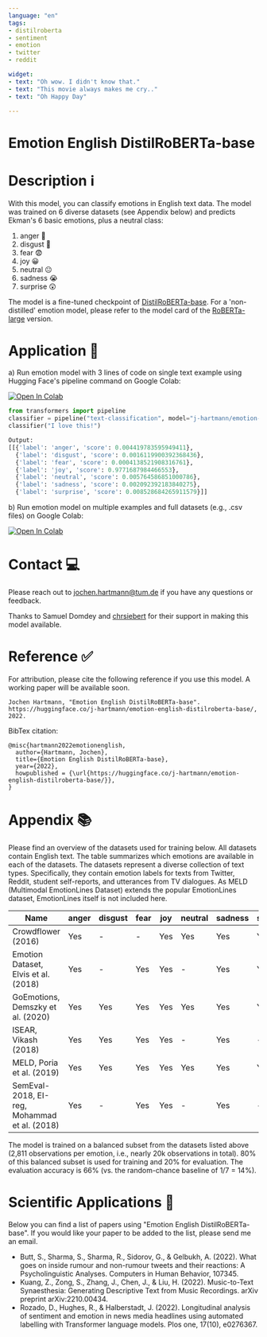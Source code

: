 ```yaml
---
language: "en"
tags:
- distilroberta
- sentiment
- emotion
- twitter
- reddit

widget:
- text: "Oh wow. I didn't know that."
- text: "This movie always makes me cry.."
- text: "Oh Happy Day"

---
```


# Emotion English DistilRoBERTa-base

# Description ℹ

With this model, you can classify emotions in English text data. The model was trained on 6 diverse datasets (see Appendix below) and predicts Ekman's 6 basic emotions, plus a neutral class:

1) anger 🤬
2) disgust 🤢
3) fear 😨
4) joy 😀
5) neutral 😐
6) sadness 😭
7) surprise 😲

The model is a fine-tuned checkpoint of [DistilRoBERTa-base](https://huggingface.co/distilroberta-base). For a 'non-distilled' emotion model, please refer to the model card of the [RoBERTa-large](https://huggingface.co/j-hartmann/emotion-english-roberta-large) version.

# Application 🚀

a) Run emotion model with 3 lines of code on single text example using Hugging Face's pipeline command on Google Colab:

[![Open In Colab](https://colab.research.google.com/assets/colab-badge.svg)](https://colab.research.google.com/github/j-hartmann/emotion-english-distilroberta-base/blob/main/simple_emotion_pipeline.ipynb)

```python
from transformers import pipeline
classifier = pipeline("text-classification", model="j-hartmann/emotion-english-distilroberta-base", return_all_scores=True)
classifier("I love this!")
```

```python
Output:
[[{'label': 'anger', 'score': 0.004419783595949411},
  {'label': 'disgust', 'score': 0.0016119900392368436},
  {'label': 'fear', 'score': 0.0004138521908316761},
  {'label': 'joy', 'score': 0.9771687984466553},
  {'label': 'neutral', 'score': 0.005764586851000786},
  {'label': 'sadness', 'score': 0.002092392183840275},
  {'label': 'surprise', 'score': 0.008528684265911579}]]
```

b) Run emotion model on multiple examples and full datasets (e.g., .csv files) on Google Colab:

[![Open In Colab](https://colab.research.google.com/assets/colab-badge.svg)](https://colab.research.google.com/github/j-hartmann/emotion-english-distilroberta-base/blob/main/emotion_prediction_example.ipynb)

# Contact 💻

Please reach out to [jochen.hartmann@tum.de](mailto:jochen.hartmann@tum.de) if you have any questions or feedback.

Thanks to Samuel Domdey and [chrsiebert](https://huggingface.co/siebert) for their support in making this model available.

# Reference ✅

For attribution, please cite the following reference if you use this model. A working paper will be available soon.

```
Jochen Hartmann, "Emotion English DistilRoBERTa-base". https://huggingface.co/j-hartmann/emotion-english-distilroberta-base/, 2022.
```

BibTex citation:

```
@misc{hartmann2022emotionenglish,
  author={Hartmann, Jochen},
  title={Emotion English DistilRoBERTa-base},
  year={2022},
  howpublished = {\url{https://huggingface.co/j-hartmann/emotion-english-distilroberta-base/}},
}
```

# Appendix 📚

Please find an overview of the datasets used for training below. All datasets contain English text. The table summarizes which emotions are available in each of the datasets. The datasets represent a diverse collection of text types. Specifically, they contain emotion labels for texts from Twitter, Reddit, student self-reports, and utterances from TV dialogues. As MELD (Multimodal EmotionLines Dataset) extends the popular EmotionLines dataset, EmotionLines itself is not included here. 

|Name|anger|disgust|fear|joy|neutral|sadness|surprise|
|---|---|---|---|---|---|---|---|
|Crowdflower (2016)|Yes|-|-|Yes|Yes|Yes|Yes|
|Emotion Dataset, Elvis et al. (2018)|Yes|-|Yes|Yes|-|Yes|Yes|
|GoEmotions, Demszky et al. (2020)|Yes|Yes|Yes|Yes|Yes|Yes|Yes|
|ISEAR, Vikash (2018)|Yes|Yes|Yes|Yes|-|Yes|-|
|MELD, Poria et al. (2019)|Yes|Yes|Yes|Yes|Yes|Yes|Yes|
|SemEval-2018, EI-reg, Mohammad et al. (2018) |Yes|-|Yes|Yes|-|Yes|-|

The model is trained on a balanced subset from the datasets listed above (2,811 observations per emotion, i.e., nearly 20k observations in total). 80% of this balanced subset is used for training and 20% for evaluation. The evaluation accuracy is 66% (vs. the random-chance baseline of 1/7 = 14%).

# Scientific Applications 📖

Below you can find a list of papers using "Emotion English DistilRoBERTa-base". If you would like your paper to be added to the list, please send me an email.

- Butt, S., Sharma, S., Sharma, R., Sidorov, G., & Gelbukh, A. (2022). What goes on inside rumour and non-rumour tweets and their reactions: A Psycholinguistic Analyses. Computers in Human Behavior, 107345.
- Kuang, Z., Zong, S., Zhang, J., Chen, J., & Liu, H. (2022). Music-to-Text Synaesthesia: Generating Descriptive Text from Music Recordings. arXiv preprint arXiv:2210.00434.
- Rozado, D., Hughes, R., & Halberstadt, J. (2022). Longitudinal analysis of sentiment and emotion in news media headlines using automated labelling with Transformer language models. Plos one, 17(10), e0276367.